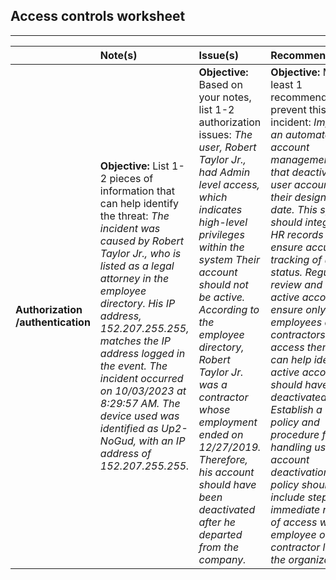 ## Access controls worksheet

---

|  | Note(s) | Issue(s) | Recommendation(s) |
| :---- | :---- | :---- | :---- |
| **Authorization /authentication** | **Objective:** List 1-2 pieces of information that can help identify the threat: *The incident was caused by Robert Taylor Jr., who is listed as a legal attorney in the employee directory. His IP address, 152.207.255.255, matches the IP address logged in the event. The incident occurred on 10/03/2023 at 8:29:57 AM. The device used was identified as Up2-NoGud, with an IP address of 152.207.255.255.* | **Objective:** Based on your notes, list 1-2 authorization issues: *The user, Robert Taylor Jr., had Admin level access, which indicates high-level privileges within the system Their account should not be active. According to the employee directory, Robert Taylor Jr. was a contractor whose employment ended on 12/27/2019. Therefore, his account should have been deactivated after he departed from the company.* | **Objective:** Make at least 1 recommendation to prevent this kind of incident: *Implement an automated account management system that deactivates user accounts on their designated end date. This system should integrate with HR records to ensure accurate tracking of user status. Regularly review and audit active accounts to ensure only current employees and contractors can access them. This can help identify any active accounts that should have been deactivated. Establish a clear policy and procedure for handling user account deactivation. This policy should include steps for the immediate removal of access when an employee or contractor leaves the organization.* |

